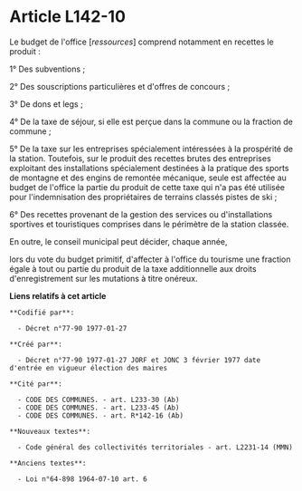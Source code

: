 # Article L142-10

Le budget de l'office [*ressources*] comprend notamment en recettes le produit :

1° Des subventions ; 

2° Des souscriptions particulières et d'offres de concours ; 

3° De dons et legs ; 

4° De la taxe de séjour, si elle est perçue dans la commune ou la fraction de commune ; 

5° De la taxe sur les entreprises spécialement intéressées à la prospérité de la station. Toutefois, sur le produit des
recettes brutes des entreprises exploitant des installations spécialement destinées à la pratique des sports de montagne et
des engins de remontée mécanique, seule est affectée au budget de l'office la partie du produit de cette taxe qui n'a pas été
utilisée pour l'indemnisation des propriétaires de terrains classés pistes de ski ; 

6° Des recettes provenant de la gestion des services ou d'installations sportives et touristiques comprises dans le périmètre
de la station classée. 

En outre, le conseil municipal peut décider, chaque année,

lors du vote du budget primitif, d'affecter à l'office du tourisme une fraction égale à tout ou partie du produit de la taxe
additionnelle aux droits d'enregistrement sur les mutations à titre onéreux.

**Liens relatifs à cet article**

	**Codifié par**:

	  - Décret n°77-90 1977-01-27

	**Créé par**:

	  - Décret n°77-90 1977-01-27 JORF et JONC 3 février 1977 date d'entrée en vigueur élection des maires

	**Cité par**:

	  - CODE DES COMMUNES. - art. L233-30 (Ab)
	  - CODE DES COMMUNES. - art. L233-45 (Ab)
	  - CODE DES COMMUNES. - art. R*142-16 (Ab)

	**Nouveaux textes**:

	  - Code général des collectivités territoriales - art. L2231-14 (MMN)

	**Anciens textes**:

	  - Loi n°64-898 1964-07-10 art. 6
